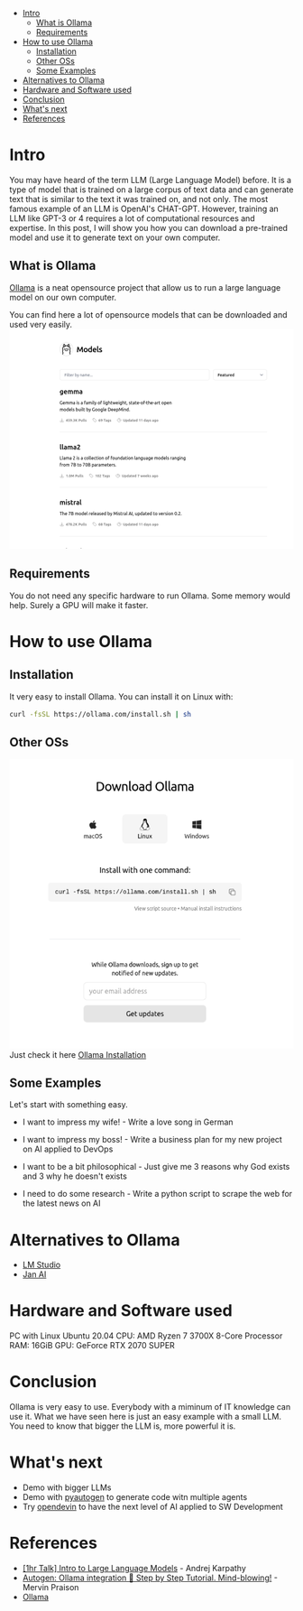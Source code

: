 - [Intro](#intro)
  - [What is Ollama](#what-is-ollama)
  - [Requirements](#requirements)
- [How to use Ollama](#how-to-use-ollama)
  - [Installation](#installation)
  - [Other OSs](#other-oss)
  - [Some Examples](#some-examples)
- [Alternatives to Ollama](#alternatives-to-ollama)
- [Hardware and Software used](#hardware-and-software-used)
- [Conclusion](#conclusion)
- [What's next](#whats-next)
- [References](#references)

# Intro

You may have heard of the term LLM (Large Language Model) before. It is a type of model that is trained on a large corpus of text data and can generate text that is similar to the text it was trained on, and not only. The most famous example of an LLM is OpenAI's CHAT-GPT. However, training an LLM like GPT-3 or 4 requires a lot of computational resources and expertise. In this post, I will show you how you can download a pre-trained model and use it to generate text on your own computer.

## What is Ollama

[Ollama](https://github.com/ollama/ollama) is a neat opensource project that allow us to run a large language model on our own computer.

You can find here a lot of opensource models that can be downloaded and used very easily.
![models](/assets/imgs/ollama_models.png)

## Requirements

You do not need any specific hardware to run Ollama. Some memory would help. Surely a GPU will make it faster.

# How to use Ollama

## Installation

It very easy to install Ollama. You can install it on Linux with:

```bash
curl -fsSL https://ollama.com/install.sh | sh
```

## Other OSs

![Ollama installation](/assets/imgs/ollama_installation.png)
Just check it here [Ollama Installation](https://ollama.com/download)

## Some Examples

Let's start with something easy.

- I want to impress my wife! - Write a love song in German

- I want to impress my boss! - Write a business plan for my new project on AI applied to DevOps

- I want to be a bit philosophical - Just give me 3 reasons why God exists and 3 why he doesn't exists

- I need to do some research - Write a python script to scrape the web for the latest news on AI

# Alternatives to Ollama

- [LM Studio](https://lmstudio.ai/)
- [Jan AI](https://jan.ai/)

# Hardware and Software used

PC with Linux Ubuntu 20.04
CPU: AMD Ryzen 7 3700X 8-Core Processor
RAM: 16GiB
GPU: GeForce RTX 2070 SUPER

# Conclusion

Ollama is very easy to use. Everybody with a miminum of IT knowledge can use it.
What we have seen here is just an easy example with a small LLM. You need to know that bigger the LLM is, more powerful it is.

# What's next

- Demo with bigger LLMs
- Demo with [pyautogen](https://pypi.org/project/pyautogen/) to generate code witn multiple agents
- Try [opendevin](https://github.com/OpenDevin/OpenDevin) to have the next level of AI applied to SW Development

# References

- [[1hr Talk] Intro to Large Language Models](https://www.youtube.com/watch?v=zjkBMFhNj_g) - Andrej Karpathy
- [Autogen: Ollama integration 🤯 Step by Step Tutorial. Mind-blowing!](https://www.youtube.com/watch?v=UQw04VW60U0) -  Mervin Praison
- [Ollama](https://ollama.com/)
